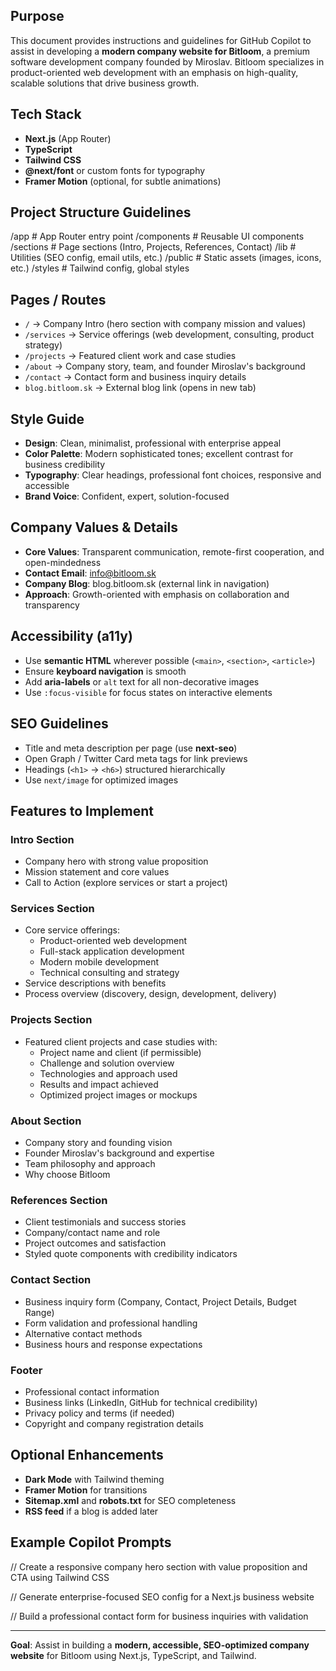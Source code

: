 ## Purpose

This document provides instructions and guidelines for GitHub Copilot to assist in developing a **modern company website for Bitloom**, a premium software development company founded by Miroslav. Bitloom specializes in product-oriented web development with an emphasis on high-quality, scalable solutions that drive business growth.

## Tech Stack

- **Next.js** (App Router)
- **TypeScript**
- **Tailwind CSS**
- **@next/font** or custom fonts for typography
- **Framer Motion** (optional, for subtle animations)

## Project Structure Guidelines

/app # App Router entry point
/components # Reusable UI components
/sections # Page sections (Intro, Projects, References, Contact)
/lib # Utilities (SEO config, email utils, etc.)
/public # Static assets (images, icons, etc.)
/styles # Tailwind config, global styles

## Pages / Routes

- `/` → Company Intro (hero section with company mission and values)
- `/services` → Service offerings (web development, consulting, product strategy)
- `/projects` → Featured client work and case studies
- `/about` → Company story, team, and founder Miroslav's background
- `/contact` → Contact form and business inquiry details
- `blog.bitloom.sk` → External blog link (opens in new tab)

## Style Guide

- **Design**: Clean, minimalist, professional with enterprise appeal
- **Color Palette**: Modern sophisticated tones; excellent contrast for business credibility
- **Typography**: Clear headings, professional font choices, responsive and accessible
- **Brand Voice**: Confident, expert, solution-focused

## Company Values & Details

- **Core Values**: Transparent communication, remote-first cooperation, and open-mindedness
- **Contact Email**: info@bitloom.sk
- **Company Blog**: blog.bitloom.sk (external link in navigation)
- **Approach**: Growth-oriented with emphasis on collaboration and transparency

## Accessibility (a11y)

- Use **semantic HTML** wherever possible (`<main>`, `<section>`, `<article>`)
- Ensure **keyboard navigation** is smooth
- Add **aria-labels** or `alt` text for all non-decorative images
- Use `:focus-visible` for focus states on interactive elements

## SEO Guidelines

- Title and meta description per page (use **next-seo**)
- Open Graph / Twitter Card meta tags for link previews
- Headings (`<h1>` → `<h6>`) structured hierarchically
- Use `next/image` for optimized images

## Features to Implement

### Intro Section

- Company hero with strong value proposition
- Mission statement and core values
- Call to Action (explore services or start a project)

### Services Section

- Core service offerings:
  - Product-oriented web development
  - Full-stack application development
  - Modern mobile development
  - Technical consulting and strategy
- Service descriptions with benefits
- Process overview (discovery, design, development, delivery)

### Projects Section

- Featured client projects and case studies with:
  - Project name and client (if permissible)
  - Challenge and solution overview
  - Technologies and approach used
  - Results and impact achieved
  - Optimized project images or mockups

### About Section

- Company story and founding vision
- Founder Miroslav's background and expertise
- Team philosophy and approach
- Why choose Bitloom

### References Section

- Client testimonials and success stories
- Company/contact name and role
- Project outcomes and satisfaction
- Styled quote components with credibility indicators

### Contact Section

- Business inquiry form (Company, Contact, Project Details, Budget Range)
- Form validation and professional handling
- Alternative contact methods
- Business hours and response expectations

### Footer

- Professional contact information
- Business links (LinkedIn, GitHub for technical credibility)
- Privacy policy and terms (if needed)
- Copyright and company registration details

## Optional Enhancements

- **Dark Mode** with Tailwind theming
- **Framer Motion** for transitions
- **Sitemap.xml** and **robots.txt** for SEO completeness
- **RSS feed** if a blog is added later

## Example Copilot Prompts

// Create a responsive company hero section with value proposition and CTA using Tailwind CSS

// Generate enterprise-focused SEO config for a Next.js business website

// Build a professional contact form for business inquiries with validation

---

**Goal**: Assist in building a **modern, accessible, SEO-optimized company website** for Bitloom using Next.js, TypeScript, and Tailwind.

